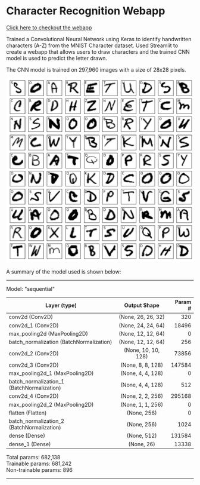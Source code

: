 # Character Recognition Webapp

[Click here to checkout the webapp](https://ocr-webapp.herokuapp.com/)

Trained a Convolutional Neural Network using Keras to identify handwritten characters (A-Z) from the MNIST Character dataset.
Used Streamlit to create a webapp that allows users to draw characters and the trained CNN model is used to predict the letter drawn.

The CNN model is trained on 297,960 images with a size of 28x28 pixels.

![data](model\sample_data.png "Sample Character Data")

 A summary of the model used is shown below:

_________________________________________________________________
Model: "sequential"

| Layer (type)                                  | Output Shape              | Param #  |   
| --------------------------------------------- | :-----------------------: | -------: |
| conv2d (Conv2D)                               | (None, 26, 26, 32)        | 320      |
| conv2d_1 (Conv2D)                             | (None, 24, 24, 64)        | 18496    | 
| max_pooling2d (MaxPooling2D)                  | (None, 12, 12, 64)        | 0        |                                                                
| batch_normalization (BatchNormalization)      | (None, 12, 12, 64)        | 256      | 
| conv2d_2 (Conv2D)                             | (None, 10, 10, 128)       | 73856    | 
| conv2d_3 (Conv2D)                             | (None, 8, 8, 128)         | 147584   | 
| max_pooling2d_1 (MaxPooling2D)                | (None, 4, 4, 128)         | 0        | 
| batch_normalization_1 (BatchNormalization)    | (None, 4, 4, 128)         | 512      | 
| conv2d_4 (Conv2D)                             | (None, 2, 2, 256)         | 295168   |
| max_pooling2d_2 (MaxPooling2D)                | (None, 1, 1, 256)         | 0        | 
| flatten (Flatten)                             | (None, 256)               | 0        | 
| batch_normalization_2 (BatchNormalization)    | (None, 256)               | 1024     |
| dense (Dense)                                 | (None, 512)               | 131584   | 
| dense_1 (Dense)                               | (None, 26)                | 13338    | 


Total params: 682,138 \
Trainable params: 681,242 \
Non-trainable params: 896
_________________________________________________________________


